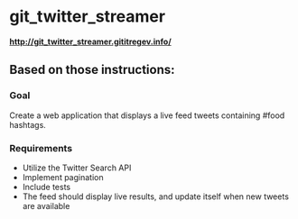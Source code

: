 # git_twitter_streamer

**http://git_twitter_streamer.gititregev.info/**

## Based on those instructions:

### Goal
Create a web application that displays a live feed tweets containing #food hashtags.

### Requirements

- Utilize the Twitter Search API
- Implement pagination
- Include tests
- The feed should display live results, and update itself when new tweets are available


